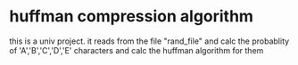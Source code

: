# huffman compression algorithm

this is a univ project. it reads from the file "rand_file" and calc the probablity of 'A','B','C','D','E' characters and calc the huffman algorithm for them
